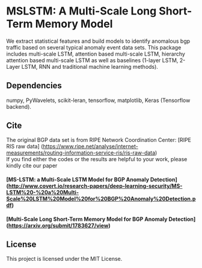 # MSLSTM: A Multi-Scale Long Short-Term Memory Model
####
We extract statistical features and build models to identify anomalous bgp traffic based on several typical anomaly event data sets. 
This package includes multi-scale LSTM, attention based multi-scale LSTM, hierarchy attention based multi-scale LSTM as well as baselines (1-layer LSTM, 2-Layer LSTM, RNN and traditional machine learning methods).
## Dependencies
numpy,
PyWavelets,
scikit-leran,
tensorflow,
matplotlib,
Keras (Tensorflow backend).

## Cite
The original BGP data set is from RIPE Network Coordination Center: [RIPE RIS raw data] (https://www.ripe.net/analyse/internet-measurements/routing-information-service-ris/ris-raw-data)  
If you find either the codes or the results are helpful to your work, please kindly cite our paper
#### [**MS-LSTM: a Multi-Scale LSTM Model for BGP Anomaly Detection**] (http://www.covert.io/research-papers/deep-learning-security/MS-LSTM%20-%20a%20Multi-Scale%20LSTM%20Model%20for%20BGP%20Anomaly%20Detection.pdf)
#### [**Multi-Scale Long Short-Term Memory Model for BGP Anomaly Detection**] (https://arxiv.org/submit/1783627/view)
## License
This project is licensed under the MIT License.
 
